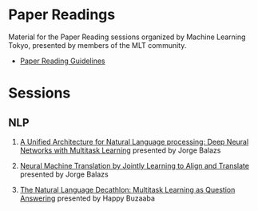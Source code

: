 # Paper Readings

Material for the Paper Reading sessions organized by Machine Learning Tokyo, presented by members of the MLT community.

* [Paper Reading Guidelines](reading_guidelines.md)

# Sessions

## NLP

1. [A Unified Architecture for Natural Language processing: Deep Neural Networks
   with Multitask Learning](NLP/1_a_unified_architecture/README.md) presented by Jorge Balazs

2. [Neural Machine Translation by Jointly Learning to Align and Translate](https://arxiv.org/abs/1409.0473) presented by Jorge Balazs

3. [The Natural Language Decathlon: Multitask Learning as Question Answering](https://arxiv.org/pdf/1806.08730.pdf) presented by Happy Buzaaba
